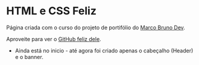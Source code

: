# HTML e CSS Feliz

Página criada com o curso do projeto de portifólio do [Marco Bruno Dev](https://www.youtube.com/watch?v=CZPa3-1BKnY&list=PLirko8T4cEmzrH3jIJi7R7ufeqcpXYaLa&ab_channel=MarcoBruno).

Aproveite para ver o [GitHub feliz dele](https://github.com/marcobrunodev).

* Ainda está no inicio - até agora foi criado apenas o cabeçalho (Header) e o banner.